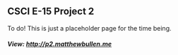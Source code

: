 ## CSCI E-15 Project 2

To do! This is just a placeholder page for the time being.

##### View: http://p2.matthewbullen.me